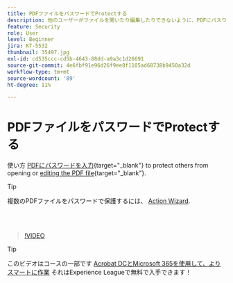 ```yaml
---
title: PDFファイルをパスワードでProtectする
description: 他のユーザーがファイルを開いたり編集したりできないように、PDFにパスワードを設定する方法を説明します
feature: Security
role: User
level: Beginner
jira: KT-5532
thumbnail: 35497.jpg
exl-id: cd535ccc-cd5b-4643-88dd-a9a3c1d26691
source-git-commit: 4e6fbf91e96d26f9ee8f1105ad68738b9450a32d
workflow-type: tm+mt
source-wordcount: '89'
ht-degree: 11%

---
```


# PDFファイルをパスワードでProtectする

使い方 [PDFにパスワードを入力](https://www.adobe.com/acrobat/online/password-protect-pdf.html){target="_blank"} to protect others from opening or [editing the PDF file](https://www.adobe.com/jp/acrobat/online/pdf-editor.html){target="_blank"}.

>[!TIP]
>
>複数のPDFファイルをパスワードで保護するには、 [Action Wizard](../advanced-tasks/action.md).

<br> 

>[!VIDEO](https://video.tv.adobe.com/v/35497?quality=12&learn=on&hidetitle=true)

>[!TIP]
>
>このビデオはコースの一部です [Acrobat DCとMicrosoft 365を使用して、よりスマートに作業](https://experienceleague.adobe.com/?recommended=Acrobat-U-1-2021.microsoft365) それはExperience Leagueで無料で入手できます！
